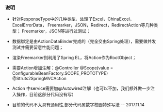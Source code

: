 ### 说明 
* 针对ResponseType中的几种类型，处理了Excel，ChinaExcel，ExcelErrorData， Freemarker，JSON，Redirect，RedirectAction等几种类型；
  Freemarker，JSON等进行过测试；
* 数据绑定是由ActionDataBinder完成的（完全交由Spring处理），需要做并发测试并需要留意性能问题；
* 渲染Freemarker则利用了Spring EL，将Action作为RootObject；
* 需要Action增加注解：@Controller @Scope(value = ConfigurableBeanFactory.SCOPE_PROTOTYPE) @Struts2SpringMVCAction
* Action 中service需要加@Autowired注解（也可以不加，我们额外做一步注入操作，目前这部分代码没有写）

* 目前的代码不太具有通用性,部分代码属数字校园特殊写法
		-- 2017.11.14
